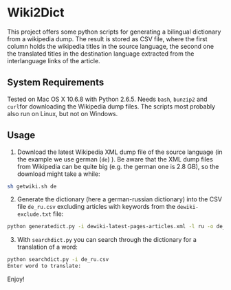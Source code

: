 Wiki2Dict
=========

This project offers some python scripts for generating a bilingual dictionary from a wikipedia dump.
The result is stored as CSV file, where the first column holds the wikipedia titles
in the source language, the second one the translated titles in the destination
language extracted from the interlanguage links of the article.

System Requirements
-------------------
Tested on Mac OS X 10.6.8 with Python 2.6.5. Needs `bash`, `bunzip2` and `curl`for downloading the
Wikipedia dump files. The scripts most probably also run on Linux, but not on Windows.

Usage
-----

1. Download the latest Wikipedia XML dump file of the source language (in the example we use german (`de`) ).
Be aware that the XML dump files from Wikipedia can be quite big (e.g. the german one is 2.8 GB), so the
download might take a while:

```bash
sh getwiki.sh de
```

2. Generate the dictionary (here a german-russian dictionary) into the CSV file `de_ru.csv`
excluding articles with keywords from the `dewiki-exclude.txt` file:

```bash
python generatedict.py -i dewiki-latest-pages-articles.xml -l ru -o de_ru.csv -x excludes/dewiki-exclude.txt
```

3. With `searchdict.py` you can search through the dictionary for a translation of a word:
```bash
python searchdict.py -i de_ru.csv
Enter word to translate:
```

Enjoy!


